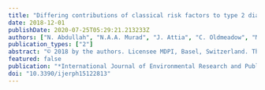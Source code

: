 ```yaml
---
title: "Differing contributions of classical risk factors to type 2 diabetes in multi-ethnic Malaysian populations"
date: 2018-12-01
publishDate: 2020-07-25T05:29:21.213233Z
authors: ["N. Abdullah", "N.A.A. Murad", "J. Attia", "C. Oldmeadow", "M.A. Kamaruddin", "N.A. Jalal", "N. Ismail", "R. Jamal", "R.J. Scott", "E.G. Holliday"]
publication_types: ["2"]
abstract: "© 2018 by the authors. Licensee MDPI, Basel, Switzerland. The prevalence of type 2 diabetes is escalating rapidly in Asian countries, with the rapid increase likely attributable to a combination of genetic and lifestyle factors. Recent research suggests that common genetic risk variants contribute minimally to the rapidly rising prevalence. Rather, recent changes in dietary patterns and physical activity may be more important. This nested case-control study assessed the association and predictive utility of type 2 diabetes lifestyle risk factors in participants from Malaysia, an understudied Asian population with comparatively high disease prevalence. The study sample comprised 4077 participants from The Malaysian Cohort project and included sub-samples from the three major ancestral groups: Malay (n = 1323), Chinese (n = 1344) and Indian (n = 1410). Association of lifestyle factors with type 2 diabetes was assessed within and across ancestral groups using logistic regression. Predictive utility was quantified and compared between groups using the Area Under the Receiver-Operating Characteristic Curve (AUC). In predictive models including age, gender, waist-to-hip ratio, physical activity, location, family history of diabetes and average sleep duration, the AUC ranged from 0.76 to 0.85 across groups and was significantly higher in Chinese than Malays or Indians, likely reflecting anthropometric differences. This study suggests that obesity, advancing age, a family history of diabetes and living in a rural area are important drivers of the escalating prevalence of type 2 diabetes in Malaysia."
featured: false
publication: "*International Journal of Environmental Research and Public Health*"
doi: "10.3390/ijerph15122813"
---
```


